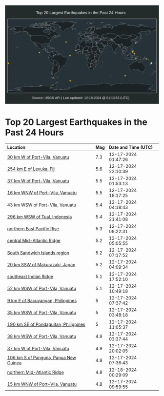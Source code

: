 ![Map](./map.png)

# Top 20 Largest Earthquakes in the Past 24 Hours

| Location | Mag | Date and Time (UTC) |
|:---|:---|:---|
| [30 km W of Port-Vila, Vanuatu](https://earthquake.usgs.gov/earthquakes/eventpage/us7000nzf3) | 7.3 | 12-17-2024 01:47:26 |
| [254 km E of Levuka, Fiji](https://earthquake.usgs.gov/earthquakes/eventpage/us7000nznb) | 5.6 | 12-17-2024 22:10:39 |
| [37 km W of Port-Vila, Vanuatu](https://earthquake.usgs.gov/earthquakes/eventpage/us7000nzf4) | 5.5 | 12-17-2024 01:53:13 |
| [16 km WNW of Port-Vila, Vanuatu](https://earthquake.usgs.gov/earthquakes/eventpage/us7000nzln) | 5.5 | 12-17-2024 18:17:25 |
| [43 km WSW of Port-Vila, Vanuatu](https://earthquake.usgs.gov/earthquakes/eventpage/us7000nzgb) | 5.4 | 12-17-2024 04:18:43 |
| [296 km WSW of Tual, Indonesia](https://earthquake.usgs.gov/earthquakes/eventpage/us7000nzn6) | 5.4 | 12-17-2024 21:41:08 |
| [northern East Pacific Rise](https://earthquake.usgs.gov/earthquakes/eventpage/us7000nzi3) | 5.3 | 12-17-2024 09:22:31 |
| [central Mid-Atlantic Ridge](https://earthquake.usgs.gov/earthquakes/eventpage/us7000nzgl) | 5.2 | 12-17-2024 05:05:55 |
| [South Sandwich Islands region](https://earthquake.usgs.gov/earthquakes/eventpage/us7000nzhh) | 5.2 | 12-17-2024 07:17:52 |
| [20 km SSW of Makurazaki, Japan](https://earthquake.usgs.gov/earthquakes/eventpage/us7000nzg7) | 5.2 | 12-17-2024 04:09:34 |
| [southeast Indian Ridge](https://earthquake.usgs.gov/earthquakes/eventpage/us7000nzlh) | 5.1 | 12-17-2024 17:52:10 |
| [52 km WSW of Port-Vila, Vanuatu](https://earthquake.usgs.gov/earthquakes/eventpage/us7000nzig) | 5.1 | 12-17-2024 10:49:18 |
| [9 km E of Bacuyangan, Philippines](https://earthquake.usgs.gov/earthquakes/eventpage/us7000nzhl) | 5 | 12-17-2024 07:37:42 |
| [35 km WSW of Port-Vila, Vanuatu](https://earthquake.usgs.gov/earthquakes/eventpage/us7000nzg6) | 5 | 12-17-2024 03:48:18 |
| [190 km SE of Pondaguitan, Philippines](https://earthquake.usgs.gov/earthquakes/eventpage/us7000nzih) | 5 | 12-17-2024 11:05:37 |
| [38 km WSW of Port-Vila, Vanuatu](https://earthquake.usgs.gov/earthquakes/eventpage/us7000nzg0) | 4.9 | 12-17-2024 03:37:44 |
| [37 km W of Port-Vila, Vanuatu](https://earthquake.usgs.gov/earthquakes/eventpage/us7000nzmj) | 4.9 | 12-17-2024 20:02:05 |
| [106 km S of Panguna, Papua New Guinea](https://earthquake.usgs.gov/earthquakes/eventpage/us7000nzhk) | 4.9 | 12-17-2024 07:36:43 |
| [northern Mid-Atlantic Ridge](https://earthquake.usgs.gov/earthquakes/eventpage/us7000nzp7) | 4.8 | 12-18-2024 00:29:09 |
| [15 km WNW of Port-Vila, Vanuatu](https://earthquake.usgs.gov/earthquakes/eventpage/us7000nzi7) | 4.8 | 12-17-2024 09:59:55 |
